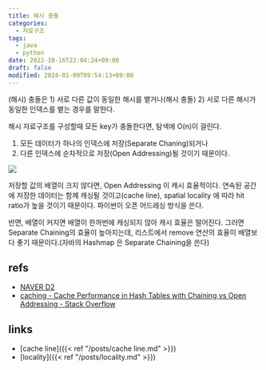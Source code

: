 ```yaml
---
title: 해시 충돌
categories:
  - 자료구조
tags:
  - java
  - python
date: 2022-10-16T22:04:24+09:00
draft: false
modified: 2024-01-09T09:54:13+09:00
---
```

(해시) 충돌은 1) 서로 다른 값이 동일한 해시를 뱉거나(해시 충돌) 2) 서로 다른 해시가 동일한 인덱스를 뱉는 경우를 말한다. 

해시 자료구조를 구성할때 모든 key가 충돌한다면, 탐색에 O(n)이 걸린다. 
1) 모든 데이터가 하나의 인덱스에 저장(Separate Chaning)되거나
2) 다른 인덱스에 순차적으로 저장(Open Addressing)될 것이기 때문이다.

![](https://d2.naver.com/content/images/2015/06/helloworld-831311-4.png)

저장할 값의 배열이 크지 않다면, Open Addressing 이 캐시 효율적이다. 연속된 공간에 저장한 데이터는 함께 캐싱될 것이고(cache line), spatial locality 에 따라 hit ratio가 높을 것이기 때문이다. 파이썬이 오픈 어드레싱 방식을 쓴다. 

반면, 배열이 커지면 배열이 한꺼번에 캐싱되지 않아 캐시 효율은 떨어진다. 그러면 Separate Chaining의 효율이 높아지는데, 리스트에서 remove 연산의 효율이 배열보다 좋기 때문이다.(자바의 Hashmap 은 Separate Chaining을 쓴다)

## refs
- [NAVER D2](https://d2.naver.com/helloworld/831311)
- [caching - Cache Performance in Hash Tables with Chaining vs Open Addressing - Stack Overflow](https://stackoverflow.com/questions/49709873/cache-performance-in-hash-tables-with-chaining-vs-open-addressing)


## links
- [cache line]({{< ref "/posts/cache line.md" >}})
- [locality]({{< ref "/posts/locality.md" >}})

